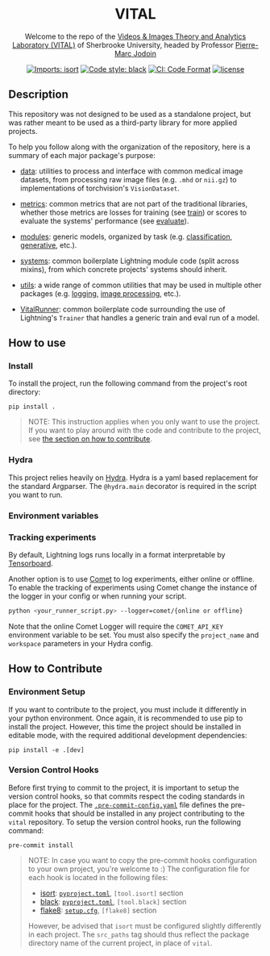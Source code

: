 <div align="center">

# VITAL

Welcome to the repo of the
[Videos & Images Theory and Analytics Laboratory (VITAL)](http://vital.dinf.usherbrooke.ca/ "VITAL home page") of
Sherbrooke University, headed by Professor [Pierre-Marc Jodoin](http://info.usherbrooke.ca/pmjodoin/)

[![Imports: isort](https://img.shields.io/badge/%20imports-isort-%231674b1?style=flat&labelColor=ef8336)](https://pycqa.github.io/isort/)
[![Code style: black](https://img.shields.io/badge/code%20style-black-000000.svg)](https://github.com/psf/black)
[![CI: Code Format](https://github.com/nathanpainchaud/vital/actions/workflows/code-format.yml/badge.svg?branch=dev)](https://github.com/nathanpainchaud/vital/actions/workflows/code-format.yml?query=branch%3Adev)
[![license](https://img.shields.io/badge/License-Apache%202.0-blue.svg)](https://github.com/nathanpainchaud/vital/blob/dev/LICENSE)

</div>

## Description
This repository was not designed to be used as a standalone project, but was rather meant to be used as a third-party
library for more applied projects.

To help you follow along with the organization of the repository, here is a summary of each major package's purpose:

- [data](vital/data): utilities to process and interface with common medical image datasets, from processing raw image
files (e.g. `.mhd` or `nii.gz`) to implementations of torchvision's `VisionDataset`.

- [metrics](vital/metrics): common metrics that are not part of the traditional libraries, whether those metrics are
losses for training (see [train](vital/metrics/train)) or scores to evaluate the systems' performance (see
[evaluate](vital/metrics/evaluate)).

- [modules](vital/modules): generic models, organized by task (e.g. [classification](vital/modules/segmentation),
[generative](vital/modules/generative), etc.).

- [systems](vital/systems): common boilerplate Lightning module code (split across mixins), from which concrete
projects' systems should inherit.

- [utils](vital/utils): a wide range of common utilities that may be used in multiple other packages (e.g.
[logging](vital/utils/logging.py), [image processing](vital/utils/image), etc.).

- [VitalRunner](vital/runner.py): common boilerplate code surrounding the use of Lightning's `Trainer` that
handles a generic train and eval run of a model.

## How to use

### Install
To install the project, run the following command from the project's root directory:
```shell script
pip install .
```
> NOTE: This instruction applies when you only want to use the project. If you want to play around with the code and
> contribute to the project, see [the section on how to contribute](#how-to-contribute).

### Hydra

This project relies heavily on [Hydra](https://hydra.cc/). Hydra is a yaml based replacement for the standard Argparser.
The `@hydra.main` decorator is required in the script you want to run.

### Environment variables

### Tracking experiments
By default, Lightning logs runs locally in a format interpretable by
[Tensorboard](https://www.tensorflow.org/tensorboard/).

Another option is to use [Comet](https://www.comet.ml/) to log experiments, either online or offline. To enable the
tracking of experiments using Comet change the instance of the logger in your config or when running your script.
```bash
python <your_runner_script.py> --logger=comet/{online or offline}
```

Note that the online Comet Logger will require the `COMET_API_KEY` environment variable to be set. You must also specify
the `project_name` and `workspace` parameters in your Hydra config.


## How to Contribute

### Environment Setup
If you want to contribute to the project, you must include it differently in your python environment. Once again, it is
recommended to use pip to install the project. However, this time the project should be installed in editable mode, with
the required additional development dependencies:
```shell script
pip install -e .[dev]
```

### Version Control Hooks
Before first trying to commit to the project, it is important to setup the version control hooks, so that commits
respect the coding standards in place for the project. The [`.pre-commit-config.yaml`](.pre-commit-config.yaml) file
defines the pre-commit hooks that should be installed in any project contributing to the `vital` repository. To setup
the version control hooks, run the following command:
```shell script
pre-commit install
```

> NOTE: In case you want to copy the pre-commit hooks configuration to your own project, you're welcome to :)
> The configuration file for each hook is located in the following files:
> - [isort](https://github.com/timothycrosley/isort): [`pyproject.toml`](./pyproject.toml), `[tool.isort]` section
> - [black](https://github.com/psf/black): [`pyproject.toml`](./pyproject.toml), `[tool.black]` section
> - [flake8](https://gitlab.com/pycqa/flake8): [`setup.cfg`](./setup.cfg), `[flake8]` section
>
> However, be advised that `isort` must be configured slightly differently in each project. The `src_paths` tag
> should thus reflect the package directory name of the current project, in place of `vital`.

